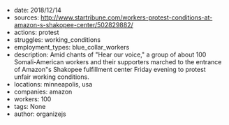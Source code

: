 - date: 2018/12/14
- sources: http://www.startribune.com/workers-protest-conditions-at-amazon-s-shakopee-center/502829882/
- actions: protest
- struggles: working_conditions
- employment_types: blue_collar_workers
- description: Amid chants of "Hear our voice," a group of about 100 Somali-American workers and their supporters marched to the entrance of Amazon"s Shakopee fulfillment center Friday evening to protest unfair working conditions.
- locations: minneapolis, usa
- companies: amazon
- workers: 100
- tags: None
- author: organizejs
